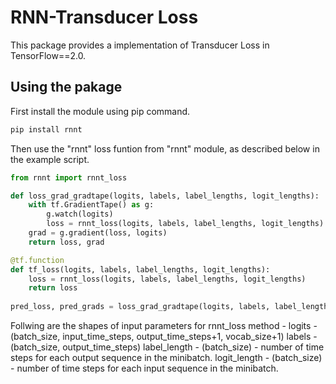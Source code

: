 # RNN-Transducer Loss
This package provides a implementation of Transducer Loss in TensorFlow==2.0.

## Using the pakage
First install the module using pip command.
```bash
pip install rnnt
```
Then use the "rnnt" loss funtion from "rnnt" module, as described below in the example script.
```python
from rnnt import rnnt_loss

def loss_grad_gradtape(logits, labels, label_lengths, logit_lengths):
    with tf.GradientTape() as g:
        g.watch(logits)
        loss = rnnt_loss(logits, labels, label_lengths, logit_lengths)
    grad = g.gradient(loss, logits)
    return loss, grad

@tf.function
def tf_loss(logits, labels, label_lengths, logit_lengths):
    loss = rnnt_loss(logits, labels, label_lengths, logit_lengths)
    return loss
    
pred_loss, pred_grads = loss_grad_gradtape(logits, labels, label_lengths, logit_lengths)
```
Follwing are the shapes of input parameters for rnnt_loss method - 
logits - (batch_size, input_time_steps, output_time_steps+1, vocab_size+1)
labels - (batch_size, output_time_steps)
label_length - (batch_size) - number of time steps for each output sequence in the minibatch.
logit_length - (batch_size) - number of time steps for each input sequence in the minibatch.
